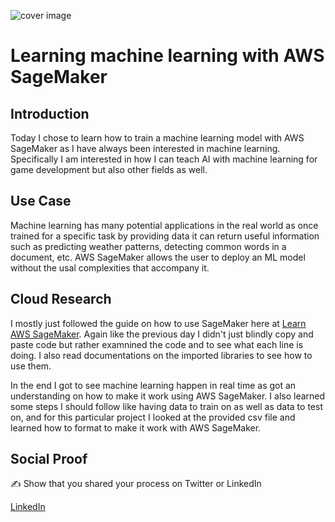 ![cover image](https://i.ibb.co/Mp7T1fY/cover.png)

# Learning machine learning with AWS SageMaker

## Introduction

Today I chose to learn how to train a machine learning model with AWS SageMaker as I have always been interested in machine learning. Specifically I am interested in how I can teach AI with machine learning for game development but also other fields as well.

## Use Case

Machine learning has many potential applications in the real world as once trained for a specific task by providing data it can return useful information such as predicting weather patterns, detecting common words in a document, etc. AWS SageMaker allows the user to deploy an ML model without the usal complexities that accompany it.

## Cloud Research

I mostly just followed the guide on how to use SageMaker here at [Learn AWS SageMaker](https://aws.amazon.com/getting-started/hands-on/build-train-deploy-machine-learning-model-sagemaker/?trk=el_a134p000003yWILAA2&trkCampaign=DS_SageMaker_Tutorial&sc_channel=el&sc_campaign=Data_Scientist_Hands-on_Tutorial&sc_outcome=Product_Marketing&sc_geo=mult&p=gsrc&c=lp_ds). Again like the previous day I didn't just blindly copy and paste code but rather examnined the code and to see what each line is doing. I also read documentations on the imported libraries to see how to use them.

In the end I got to see machine learning happen in real time as got an understanding on how to make it work using AWS SageMaker. I also learned some steps I should follow like having data to train on as well as data to test on, and for this particular project I looked at the provided csv file and learned how to format to make it work with AWS SageMaker.

## Social Proof

✍️ Show that you shared your process on Twitter or LinkedIn

[LinkedIn](https://www.linkedin.com/posts/rockyle98_100daysofcloud-aws-machinelearning-activity-6812403315217887233-2IW7)